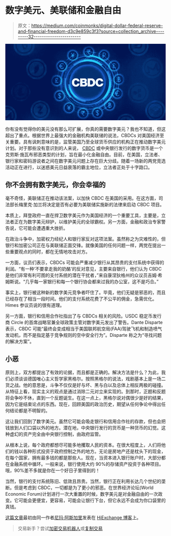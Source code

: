 # 数字美元、美联储和金融自由

> 原文：<https://medium.com/coinmonks/digital-dollar-federal-reserve-and-financial-freedom-d3c9e859c3f3?source=collection_archive---------32----------------------->

![](img/c6b9ade6df382ccb320780c8f4fbfd3d.png)

你有没有觉得你的美元没有那么可扩展，你真的需要数字美元？我也不知道，但这超出了重点。根据世界上最强大的金融机构美联储的说法，CBDCs 对美国经济至关重要。具有讽刺意味的是，监管美国乃至全球货币供应的机构正在推动数字美元计划。对于那些没有意识到的人来说， [CBDC](https://blog.hi.exchange/cbdc-the-ultimate-financial-apparatus-for-governments/) 或中央银行发行的数字货币是一个克劳斯·施瓦布邪恶类型的计划，旨在最小化金融自由。目前，在美国，立法者、银行家和密码游说者之间在数字美元问题上存在巨大分歧。随着一场新的两党竞选活动正在进行，以迷惑美元日益衰落的霸主地位，立法者正处于十字路口。

## **你不会拥有数字美元，你会幸福的**

毫不奇怪，美联储正在推动该法案，以加快 CBDC 在美国的采用。在这方面，司法部长梅里克·加兰将决定是否有必要为美联储实施新的法律来启动 CBDC 项目。

本质上，拜登政府一直在捍卫数字美元作为美国经济的一个重要工具，主要是，立法者正在为数字美元辩护，以维护美元的全球霸权。另一方面，金融和政治专家警告说，它可能会遭遇重大挫折。

在政治斗争中，加密权力经纪人和银行家反对这项法案。虽然称之为灾难性的，但银行和加密公司正在与美联储正面交锋。就像美国的任何问题一样，两党在提出一些重要观点的同时，都在无情地攻击对方。

一方面，议员们表示，CBDCs 可能会严重减少银行从其昂贵的支付系统中获得的利润。“有一种‘不要拿走我的奶酪’的反对意见，主要来自银行，他们认为 CBDC 是他们非常有利可图的支付系统的潜在干扰者，”来自康涅狄格州的众议员吉姆·希姆斯说。“几乎每一家银行和每一个银行协会都来过我的办公室，这不是巧合。”

事实上，银行被这种新的数字美元竞争者吓住了。毕竟，他们无疑是邪恶的，而且已经存在了相当一段时间。他们的支付系统花费了不公平的佣金，急需优化。Himes 参议员说的很有道理。

另一方面，银行和信用合作社指出了与 CBDCs 相关的风险。USDC 稳定币发行商 Circle 的首席战略官兼全球政策主管对数字美元发出了警告。Dante Disparte 表示，CBDC 可能“最终会变成相当于美国联邦航空局(FAA)驾驶飞机和制造喷气发动机，而不是指定基于竞争规则的空中安全行为”。Disparte 称之为“寻找问题的解决方案”。

## **小恶**

原则上，双方都提出了有效的论据，而且都是正确的。解决方法是什么？为此，我们必须谈谈德国唯心主义哲学家黑格尔。按照黑格尔的说法，戏剧基本上是一场二货之战。他的意思是，斗争不仅仅是好与坏、黑与白以及总体上相反两极的碰撞。从特征上看，现实主义的观点是通过消除二元对立来实现的。到那时，正题和反题将会争吵不休，直到一个反题诞生。在这一点上，黑格尔说对偶很少是好的结果，因为它是结束论点的东西。现在，回顾美国的政治历史，期望从任何争论中得出任何结论都是不明智的。

这让我们回到了数字美元。虽然它可能会吸走银行和信用合作社的存款，但也会把钱放到人们口袋以外的地方。潜在地，中央银行发行的货币是一种货币的幻觉。这种虚幻的资产完全由中央银行控制，由政府监管。

从根本上说，每个政府都想尽可能多地攫取人民的资本。在很大程度上，人们将他们的钱以各种形式投资于政府控制之外的地方。无论是房地产还是枕头下的现金，在每个国家，拥有最多钱的都是那些人。现在，当资本进入银行账户时，大部分都在金融系统中循环。一般来说，银行使用大约 90%的存储资产投资于各种项目。哦，90%差不多就是你在一个好日子里得到的！

当然，银行的支付系统陈旧、低效且昂贵。当然，银行正在利用长达几个世纪的垄断。但是考虑到 CBDC，一切都是为了更小的邪恶。在世界经济论坛(World Economic Forum)计划进行一次大重置的时候，数字美元是对金融自由的一次政变。它可能会更便宜，更容易，可能会让银行下台，但它永远不会成为你口袋里的真钱。

[这篇文章](https://blog.hi.exchange/digital-dollar-cbdc-federal-reserve/)最初由同一作者[尼玛·阿斯加里](https://blog.hi.exchange/author/nimaasgari/)发表在 [HiExchange 博客](https://blog.hi.exchange/)上。

> 交易新手？尝试[加密交易机器人](/coinmonks/crypto-trading-bot-c2ffce8acb2a)或[复制交易](/coinmonks/top-10-crypto-copy-trading-platforms-for-beginners-d0c37c7d698c)